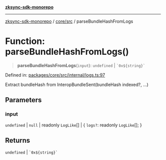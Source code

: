 [**zksync-sdk-monorepo**](../../../README.md)

---

[zksync-sdk-monorepo](../../../README.md) / [core/src](../README.md) / parseBundleHashFromLogs

# Function: parseBundleHashFromLogs()

> **parseBundleHashFromLogs**(`input`): `undefined` \| `` `0x${string}` ``

Defined in: [packages/core/src/internal/logs.ts:97](https://github.com/dutterbutter/zksync-sdk/blob/128d557933eb10f01edd78c0b3392137ca480daf/packages/core/src/internal/logs.ts#L97)

Extract bundleHash from InteropBundleSent(bundleHash indexed?, …)

## Parameters

### input

`undefined` | `null` | readonly `LogLike`[] | \{ `logs?`: readonly `LogLike`[]; \}

## Returns

`undefined` \| `` `0x${string}` ``
